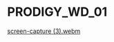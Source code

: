 # PRODIGY_WD_01
[screen-capture (3).webm](https://github.com/gaurav3590/PRODIGY_WD_01/assets/116814505/25be5d51-7166-47ca-aa97-77854320a405)
